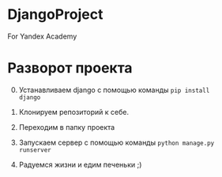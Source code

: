 # DjangoProject
For Yandex Academy

# Разворот проекта
0) Устанавливаем django c помощью команды
<code>pip install django</code>
1) Клонируем репозиторий к себе.

2) Переходим в папку проекта

3) Запускаем сервер с помощью команды <code>python manage.py runserver</code>

4) Радуемся жизни и едим печеньки ;)

